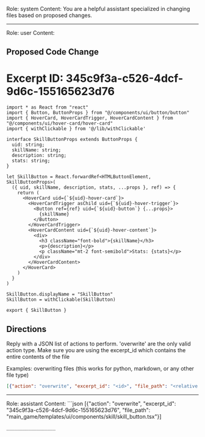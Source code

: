 Role: system
Content: You are a helpful assistant specialized in changing files based on proposed changes.
__________________
Role: user
Content: 
## Proposed Code Change
# Excerpt ID: 345c9f3a-c526-4dcf-9d6c-155165623d76
```main_game/templates/ui/components/skill/skill_button.tsx
import * as React from "react"
import { Button, ButtonProps } from "@/components/ui/button/button"
import { HoverCard, HoverCardTrigger, HoverCardContent } from "@/components/ui/hover-card/hover-card"
import { withClickable } from '@/lib/withClickable'

interface SkillButtonProps extends ButtonProps {
  uid: string;
  skillName: string;
  description: string;
  stats: string;
}

let SkillButton = React.forwardRef<HTMLButtonElement, SkillButtonProps>(
  ({ uid, skillName, description, stats, ...props }, ref) => {
    return (
      <HoverCard uid={`${uid}-hover-card`}>
        <HoverCardTrigger asChild uid={`${uid}-hover-trigger`}>
          <Button ref={ref} uid={`${uid}-button`} {...props}>
            {skillName}
          </Button>
        </HoverCardTrigger>
        <HoverCardContent uid={`${uid}-hover-content`}>
          <div>
            <h3 className="font-bold">{skillName}</h3>
            <p>{description}</p>
            <p className="mt-2 font-semibold">Stats: {stats}</p>
          </div>
        </HoverCardContent>
      </HoverCard>
    )
  }
)

SkillButton.displayName = "SkillButton"
SkillButton = withClickable(SkillButton)

export { SkillButton }
```

## Directions
Reply with a JSON list of actions to perform. 'overwrite' are the only valid action type. 
Make sure you are using the excerpt_id which contains the entire contents of the file

Examples:
overwriting files (this works for python, markdown, or any other file type)
```json output_example1
[{"action": "overwrite", "excerpt_id": "<id>", "file_path": "<relative file path>"}]
```

__________________
Role: assistant
Content: ```json
[{"action": "overwrite", "excerpt_id": "345c9f3a-c526-4dcf-9d6c-155165623d76", "file_path": "main_game/templates/ui/components/skill/skill_button.tsx"}]
```
__________________
